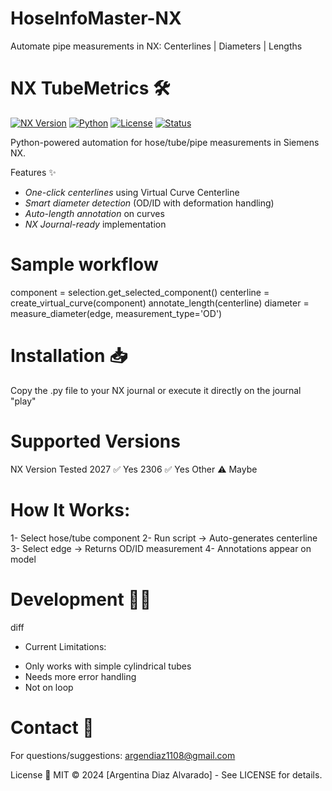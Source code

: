 # HoseInfoMaster-NX
Automate pipe measurements in NX: Centerlines | Diameters | Lengths

# NX TubeMetrics 🛠️

[![NX Version](https://img.shields.io/badge/NX-2027%20|%202306-blue)](https://www.plm.automation.siemens.com/)
[![Python](https://img.shields.io/badge/Python-3.10%2B-yellow)](https://python.org)
[![License](https://img.shields.io/badge/License-MIT-green)](LICENSE)
[![Status](https://img.shields.io/badge/Status-Active%20Development-orange)](https://github.com/yourusername/NX-TubeMetrics)

Python-powered automation for hose/tube/pipe measurements in Siemens NX.

Features ✨
- *One-click centerlines* using Virtual Curve Centerline
- *Smart diameter detection* (OD/ID with deformation handling)
- *Auto-length annotation* on curves
- *NX Journal-ready* implementation


# Sample workflow
component = selection.get_selected_component()
centerline = create_virtual_curve(component)
annotate_length(centerline)
diameter = measure_diameter(edge, measurement_type='OD')

# Installation 📥
Copy the .py file to your NX journal or execute it directly on the journal "play"

# Supported Versions
NX Version	Tested
2027	✅ Yes
2306	✅ Yes
Other	⚠️ Maybe

# How It Works:
1- Select hose/tube component
2- Run script → Auto-generates centerline
3- Select edge → Returns OD/ID measurement
4- Annotations appear on model

# Development 🧑‍💻
diff
- Current Limitations:
+ Only works with simple cylindrical tubes
+ Needs more error handling
+ Not on loop

# Contact 📧
For questions/suggestions:
argendiaz1108@gmail.com

License 📜
MIT © 2024 [Argentina Diaz Alvarado] - See LICENSE for details.

